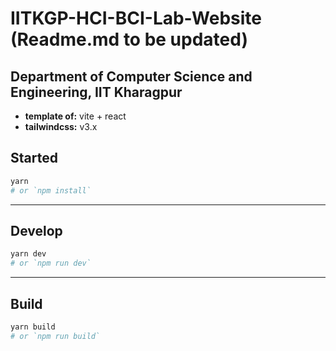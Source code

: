 # IITKGP-HCI-BCI-Lab-Website (Readme.md to be updated)
## Department of Computer Science and Engineering, IIT Kharagpur

- **template of:** vite + react
- **tailwindcss:** v3.x

## Started
```bash
yarn
# or `npm install`
```

---
## Develop
```bash
yarn dev
# or `npm run dev`
```

---
## Build
```bash
yarn build
# or `npm run build`
```

